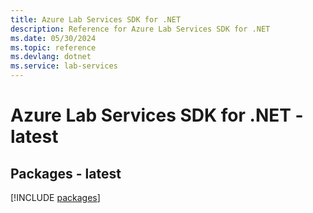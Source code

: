```yaml
---
title: Azure Lab Services SDK for .NET
description: Reference for Azure Lab Services SDK for .NET
ms.date: 05/30/2024
ms.topic: reference
ms.devlang: dotnet
ms.service: lab-services
---
```

# Azure Lab Services SDK for .NET - latest
## Packages - latest
[!INCLUDE [packages](lab-services-index.md)]